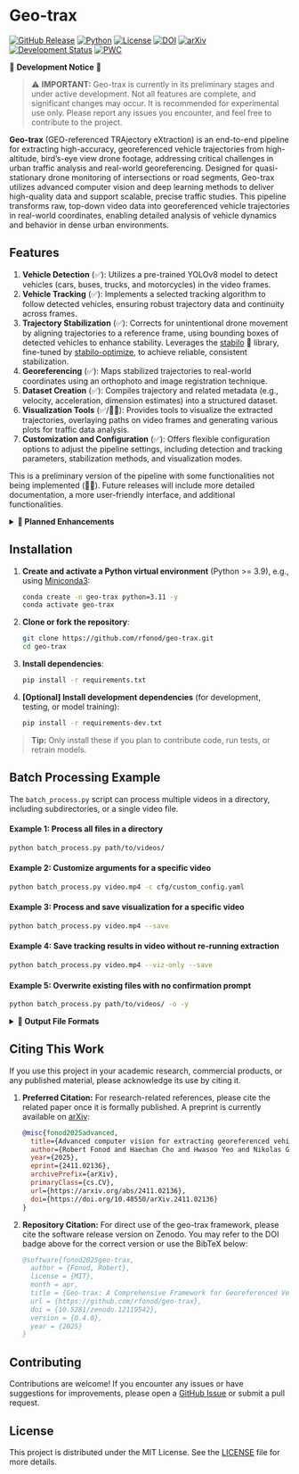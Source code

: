 # Geo-trax

[![GitHub Release](https://img.shields.io/github/v/release/rfonod/geo-trax?include_prereleases)](https://github.com/rfonod/geo-trax/releases) [![Python](https://img.shields.io/badge/python-3.9%2B-blue)](https://www.python.org/) [![License](https://img.shields.io/github/license/rfonod/geo-trax)](https://github.com/rfonod/geo-trax/blob/main/LICENSE) [![DOI](https://zenodo.org/badge/817002220.svg)](https://zenodo.org/doi/10.5281/zenodo.12119542) [![arXiv](https://img.shields.io/badge/arXiv-2411.02136-b31b1b.svg?style=flat)](https://arxiv.org/abs/2411.02136) [![Development Status](https://img.shields.io/badge/development-active-brightgreen)](https://github.com/rfonod/geo-trax)
[![PWC](https://img.shields.io/endpoint.svg?url=https://paperswithcode.com/badge/advanced-computer-vision-for-extracting/object-detection-on-songdo-vision)](https://paperswithcode.com/sota/object-detection-on-songdo-vision?p=advanced-computer-vision-for-extracting)

🚧 **Development Notice** 🚧

> ⚠️ **IMPORTANT:** Geo-trax is currently in its preliminary stages and under active development. Not all features are complete, and significant changes may occur. It is recommended for experimental use only. Please report any issues you encounter, and feel free to contribute to the project.

**Geo-trax** (GEO-referenced TRAjectory eXtraction) is an end-to-end pipeline for extracting high-accuracy, georeferenced vehicle trajectories from high-altitude, bird’s-eye view drone footage, addressing critical challenges in urban traffic analysis and real-world georeferencing. Designed for quasi-stationary drone monitoring of intersections or road segments, Geo-trax utilizes advanced computer vision and deep learning methods to deliver high-quality data and support scalable, precise traffic studies. This pipeline transforms raw, top-down video data into georeferenced vehicle trajectories in real-world coordinates, enabling detailed analysis of vehicle dynamics and behavior in dense urban environments.

## Features

1. **Vehicle Detection** (✅): Utilizes a pre-trained YOLOv8 model to detect vehicles (cars, buses, trucks, and motorcycles) in the video frames.
2. **Vehicle Tracking** (✅): Implements a selected tracking algorithm to follow detected vehicles, ensuring robust trajectory data and continuity across frames.
3. **Trajectory Stabilization** (✅): Corrects for unintentional drone movement by aligning trajectories to a reference frame, using bounding boxes of detected vehicles to enhance stability. Leverages the [stabilo](https://github.com/rfonod/stabilo) 🚀 library, fine-tuned by [stabilo-optimize](https://github.com/rfonod/stabilo-optimize), to achieve reliable, consistent stabilization.
4. **Georeferencing** (✅): Maps stabilized trajectories to real-world coordinates using an orthophoto and image registration technique.
5. **Dataset Creation** (✅): Compiles trajectory and related metadata (e.g., velocity, acceleration, dimension estimates) into a structured dataset.
6. **Visualization Tools** (✅/👷🏼): Provides tools to visualize the extracted trajectories, overlaying paths on video frames and generating various plots for traffic data analysis.
7. **Customization and Configuration** (✅): Offers flexible configuration options to adjust the pipeline settings, including detection and tracking parameters, stabilization methods, and visualization modes.

This is a preliminary version of the pipeline with some functionalities not being implemented (👷🏼). Future releases will include more detailed documentation, a more user-friendly interface, and additional functionalities.

<details>
<summary><b>🚀 Planned Enhancements</b></summary>

### Release Plan

- **Version >1.0.0**
  - Complete georeferencing functionality (Point 4 above).
    - Comprehensive dataset creation with all metadata (Point 5 above).
    - Visualization and plotting tools (Point 6 above).
    - Tools for comparing extracted trajectories with on-board sensor data.
    - Basic documentation and examples covering all core functionalities.

- **Version >1.0.0**
  - Release tools for (re-)training the detection model.
  - Pre-processing tools for raw video input.
  - Expanded documentation, tutorials (docs folder), and sample examples.
  - List of known limitations, e.g., ffmpeg backend version discrepancies in OpenCV.
  - Comprehensive unit tests for critical functions and end-to-end tests for the entire pipeline.
  - Publishing on PyPI for simplified installation and distribution.

- **Version 2.0.0**
  - Upgrades to the latest ultralytics (>8.2) and numpy (>2.0) versions.
  - Support for additional tracking algorithms and broader vehicle type recognition.
  - Transition to a modular package layout for enhanced maintainability.
  - Implementation of batch inference and multi-thread processing to improve scalability.
  - Automated testing workflows with GitHub Actions.

</details>

## Installation

1. **Create and activate a Python virtual environment** (Python >= 3.9), e.g., using [Miniconda3](https://www.anaconda.com/docs/getting-started/miniconda/install):

    ```bash
    conda create -n geo-trax python=3.11 -y
    conda activate geo-trax
    ```

2. **Clone or fork the repository**:

    ```bash
    git clone https://github.com/rfonod/geo-trax.git
    cd geo-trax
    ```

3. **Install dependencies**:

    ```bash
    pip install -r requirements.txt
    ```

4. **[Optional] Install development dependencies** (for development, testing, or model training):

    ```bash
    pip install -r requirements-dev.txt
    ```

  > **Tip:** Only install these if you plan to contribute code, run tests, or retrain models.

## Batch Processing Example

The `batch_process.py` script can process multiple videos in a directory, including subdirectories, or a single video file.

#### Example 1: Process all files in a directory

```bash
python batch_process.py path/to/videos/
```

#### Example 2: Customize arguments for a specific video

```bash
python batch_process.py video.mp4 -c cfg/custom_config.yaml
```

#### Example 3: Process and save visualization for a specific video

```bash
python batch_process.py video.mp4 --save
```

#### Example 4: Save tracking results in video without re-running extraction

```bash
python batch_process.py video.mp4 --viz-only --save
```

#### Example 5: Overwrite existing files with no confirmation prompt

```bash
python batch_process.py path/to/videos/ -o -y
```

<details>
<summary><b>📁 Output File Formats</b></summary>
Suppose the input video is named `video.mp4`. The output files will be saved in the `results` folder relative to the input video. The following files will be generated:

- **video.txt**: Contains the extracted vehicle trajectories in the following format:

  ```text
  frame_id, vehicle_id, x_c(unstab), y_c(unstab), w(unstab), h(unstab), x_c(stab), y_c(stab), w(stab), h(stab), class_id, confidence, vehicle_length, vehicle_width
  ```

    where:
  - `frame_id`: Frame number (0, 1, ...).
    - `vehicle_id`: Unique vehicle identifier (1, 2, ...).
    - `x_c(unstab)`, `y_c(unstab)`: Unstabilized vehicle centroid coordinates.
    - `w(unstab)`, `h(unstab)`: Unstabilized vehicle bounding box width and height.
    - `x_c(stab)`, `y_c(stab)`: Stabilized vehicle centroid coordinates.
    - `w(stab)`, `h(stab)`: Stabilized vehicle bounding box width and height.
    - `class_id`: Vehicle class identifier (0: car (incl. vans), 1: bus, 2: truck, 3: motorcycle)
    - `confidence`: Detection confidence score (0-1).
    - `vehicle_length`, `vehicle_width`: Estimated vehicle dimensions in pixels.

- **video_vid_transf.txt**: Contains the transformation matrix for each frame in the format:

  ```text
  frame_id, h11, h12, h13, h21, h22, h23, h31, h32, h33
  ```

    where
  - `frame_id`: Frame number (1, 2, ...).
  - `hij`: Elements of the 3x3 homography matrix that maps each frame (`frame_id`) to the reference frame (frame 0).

- **video.yaml**: Video metadata and the configuration settings used for processing the `video.mp4`. (this file is saved in the same directory as the input video.)

- **video_mode_X.mp4**: Processed video in various visualization modes (X = 0, 1, 2):
  - **Mode 0**: Results overlaid on the original (unstabilized) video.
  - **Mode 1**: Results overlaid on the stabilized video.
  - **Mode 2**: Results plotted on top of the static reference frame.

  Each version can display vehicle bounding boxes, IDs, class labels, confidence scores, and short trajectory trails that fade and vary in thickness to indicate the recency of the movement. If `video.csv` is available, vehicle speed and lane information can be also displayed.

- **video.csv**: Contains the georeferenced vehicle trajectories in a tabular format with additional metadata (TBD).

- **video_geo_transf.txt**: Georeferencing transformation matrix between the reference frame and the orthomap (TBD).

**Note:** *All output files (except `video.yaml`) are saved in the `results` folder relative to the input video.*

</details>

## Citing This Work

If you use this project in your academic research, commercial products, or any published material, please acknowledge its use by citing it.

1. **Preferred Citation:** For research-related references, please cite the related paper once it is formally published. A preprint is currently available on [arXiv](https://arxiv.org/abs/2411.02136):

    ```bibtex
    @misc{fonod2025advanced,
      title={Advanced computer vision for extracting georeferenced vehicle trajectories from drone imagery}, 
      author={Robert Fonod and Haechan Cho and Hwasoo Yeo and Nikolas Geroliminis},
      year={2025},
      eprint={2411.02136},
      archivePrefix={arXiv},
      primaryClass={cs.CV},
      url={https://arxiv.org/abs/2411.02136},
      doi={https://doi.org/10.48550/arXiv.2411.02136}
    }
    ```

2. **Repository Citation:** For direct use of the geo-trax framework, please cite the software release version on Zenodo. You may refer to the DOI badge above for the correct version or use the BibTeX below:

    ```bibtex
    @software{fonod2025geo-trax,
      author = {Fonod, Robert},
      license = {MIT},
      month = apr,
      title = {Geo-trax: A Comprehensive Framework for Georeferenced Vehicle Trajectory Extraction from Drone Imagery},
      url = {https://github.com/rfonod/geo-trax},
      doi = {10.5281/zenodo.12119542},
      version = {0.4.0},
      year = {2025}
    }
    ```

## Contributing

Contributions are welcome! If you encounter any issues or have suggestions for improvements, please open a [GitHub Issue](https://github.com/rfonod/geo-trax/issues) or submit a pull request.

## License

This project is distributed under the MIT License. See the [LICENSE](LICENSE) file for more details.
